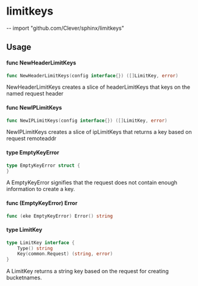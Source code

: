 # limitkeys
--
    import "github.com/Clever/sphinx/limitkeys"


## Usage

#### func  NewHeaderLimitKeys

```go
func NewHeaderLimitKeys(config interface{}) ([]LimitKey, error)
```
NewHeaderLimitKeys creates a slice of headerLimitKeys that keys on the named
request header

#### func  NewIPLimitKeys

```go
func NewIPLimitKeys(config interface{}) ([]LimitKey, error)
```
NewIPLimitKeys creates a slice of ipLimitKeys that returns a key based on
request remoteaddr

#### type EmptyKeyError

```go
type EmptyKeyError struct {
}
```

A EmptyKeyError signifies that the request does not contain enough information
to create a key.

#### func (EmptyKeyError) Error

```go
func (eke EmptyKeyError) Error() string
```

#### type LimitKey

```go
type LimitKey interface {
	Type() string
	Key(common.Request) (string, error)
}
```

A LimitKey returns a string key based on the request for creating bucketnames.

